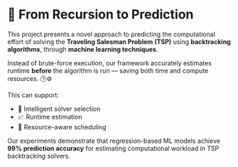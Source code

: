 # 🧠 From Recursion to Prediction

This project presents a novel approach to predicting the computational effort of solving the **Traveling Salesman Problem (TSP)** using **backtracking algorithms**, through **machine learning techniques**. 

Instead of brute-force execution, our framework accurately estimates runtime **before** the algorithm is run — saving both time and compute resources. 🕒⚙️

This can support:
- 🚀 Intelligent solver selection  
- 📈 Runtime estimation  
- 🧠 Resource-aware scheduling  

Our experiments demonstrate that regression-based ML models achieve **99% prediction accuracy** for estimating computational workload in TSP backtracking solvers.
